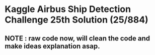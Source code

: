 # Kaggle Airbus Ship Detection Challenge 25th Solution (25/884)

## NOTE : raw code now, will clean the code and make ideas explanation asap.
